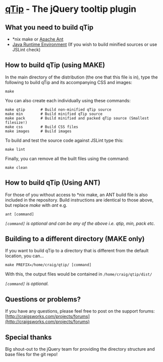 [qTip](http://craigsworks.com/projects/qtip/) - The jQuery tooltip plugin
================================

What you need to build qTip
---------------------------------------
* *nix make or [Apache Ant](http://ant.apache.org/bindownload.cgi)
* [Java Runtime Environment](http://java.sun.com/javase/downloads/index.jsp) (If you wish to build minified sources or use JSLint check)


How to build qTip (using MAKE)
------------------------

In the main directory of the distribution (the one that this file is in), type
the following to build qTip and its accompanying CSS and images:

	make

You can also create each individually using these commands:

	make qtip		# Build non-minified qTip source
	make min 		# Build minified qTip source
	make pack		# Build minified and packed qTip source (Smallest filesize!)
	make css 		# Build CSS files
	make images		# Build images

To build and test the source code against JSLint type this:

	make lint

Finally, you can remove all the built files using the command:

	make clean


How to build qTip (Using ANT)
------------------------

For those of you without access to *nix make, an ANT build file is also included in the repository. Build instructions are identical to
those above, but replace _make_ with _ant_ e.g.

	ant [command]
	
*`[command]` is optional and can be any of the above i.e. qtip, min, pack etc.*


Building to a different directory (MAKE only)
----------------------------------

If you want to build qTip to a directory that is different from the default location, you can...

	make PREFIX=/home/craig/qtip/ [command]
	
With this, the output files would be contained in `/home/craig/qtip/dist/`

*`[command]` is optional.*


Questions or problems?
----------------------

If you have any questions, please feel free to post on the support forums:
[http://craigsworks.com/projects/forums](http://craigsworks.com/projects/forums)


Special thanks
--------------
Big shout-out to the jQuery team for providing the directory structure and base files for the git repo!